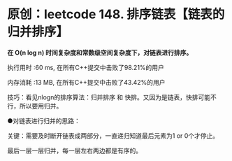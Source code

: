# 原创：leetcode 148. 排序链表【链表的归并排序】

**在 **O**(**n** log **n**) 时间复杂度和常数级空间复杂度下，对链表进行排序。**

执行用时 :60 ms, 在所有C++提交中击败了98.21%的用户

内存消耗 :13 MB, 在所有C++提交中击败了43.42%的用户

技巧：看见nlogn的排序算法：归并排序 和 快排。又因为是链表，快排可能不行，所以要用归并。

●对链表进行归并的思路：

关键：需要及时断开链表成两部分，一直递归知道最后元素为1 or 0个才停止。

最后一层一层归并，每一层左右两边都是有序的。

 

 

 
